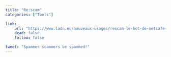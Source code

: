 ```yaml
---
title: "Re:scam"
categories: ["Tools"]

link:
    url: "https://www.ladn.eu/nouveaux-usages/rescam-le-bot-de-netsafe-anti-arnaque-internet-gratuit/"
    dead: false
    follow: false

tweet: "Spammer scammers be spammed!"
---
```


